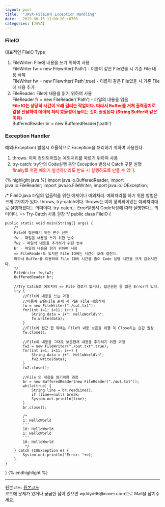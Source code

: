 ```yaml
---
layout: post
title:  "JAVA-FileIO와 Exception Handling"
date:   2019-06-15 11:00:20 +0700
categories: [JAVA]
---
```


###  FileIO
대표적인 FileIO Type  
1. FileWriter:  File에 내용을 쓰기 위하여 사용  
FileWriter fw = new Filewriter('Path') - 이름이 같은 File있을 시 기존 File 내용 삭제  
FileWriter fw = new Filewriter('Path',true) - 이름이 같은 File있을 시 기존 File 에 내용 추가 
2. FileReader: File에 내용을 읽기 위하여 사용  
FileReader fr = new FileReader('Path') - 파일의 내용을 읽음  
<span style ="color: red">**File IO는 상당히 시간이 오래 걸리는 작업이다. 따라서 Buffer를 거쳐 출력장치로 값을 전달하여 데이터 처리 효율성이 높이는 것이 권장된다.(String Buffer와 같은 이유)**</span>  
BufferedReader br = new BufferedReader('path') 

###  Exception Handler
예외(Exception) 발생시 효율적으로 Exception을 처리하기 위하여 사용한다.  
1. throws: 이미 정의되어있는 예외처리를 따르기 위하여 사용
2. try-catch: try안의 Code실행 동안 Exception 발생시 Catch 구문 실행  
<span style ="color: red">finally로 어떤 예외가 발생하더라도 반드 시 실행하도록 만들 수 있다.</span>

{% highlight java %}
import java.io.BufferedReader;
import java.io.FileReader;
import java.io.FileWriter;
import java.io.IOException;

/*
FileIO.java
파일의 입출력을 위한 예제이다
예외처리: 예외처리를 하기 위한 방법은 크게 2가지가 있다.
throws, try-catch이다.
throws는 이미 정의되어있는 예외처리대로 실행하겠다는 의미이다.
try-catch는 Error발생시 Code작성에 따라 실행한다는 의미이다.
=> Try-Catch 사용 권장
*/
public class FileIO {

	public static void main(String[] args) {
		/*
		File에 접근하기 위한 변수 선언
		fw - 파일을 내용을 쓰기 위한 변수
		fw2 - 파일의 내용을 추가하기 위한 변수
		br - 파일의 내용을 읽기 위하여 사용
		=> FileReader도 있지만 File IO에는 시간이 오래 걸린다.
		따라서 Buffer를 이용하여 File IO의 시간을 줄여 Code 실행 시간을 크게 감소시킨다.
		*/
		FileWriter fw,fw2;
		BufferedReader br;
		
		//Try Catch로 예외처리 => File 경로가 없거나, 접근권한 등 많은 Error가 있다.
		try {
			//File에 내용을 쓰는 과정
			//이름이 같은File 존재 시 기존 File 내용삭제
			fw = new FileWriter("./out.txt");
			for(int i=1; i<11; i++) {
	            String data = i+": HelloWorld\n";
	            fw.write(data);
	        }
			//File에 접근 한 뒤에는 File의 내용 보존을 위행 꼭 Close하는 습관 권장
			fw.close();
			
			//File이 내용을 그대로 보존한채 내용을 추가하기 위한 과정
			fw2 = new FileWriter("./out.txt",true);
			for(int i=1; i<11; i++) {
	            String data = i+": HelloWorld\n";
	            fw2.write(data);
	        }
			fw2.close();
			
			//File 의 내용을 읽기위한 과정
			br = new BufferedReader(new FileReader("./out.txt"));
	        while(true) {
	            String line = br.readLine();
	            if (line==null) break;
	            System.out.println(line);
	        }
	        br.close();
	    
	        /*
	        1: HelloWorld
	        '''
	        10: HelloWorld
	        1: HelloWorld
	        '''
	        10: HelloWorld
	         */
		} catch (IOException e) {
			System.out.println("Error: "+e);
		}	
	}
}
{% endhighlight %}  

<hr>
원본코드: <a href="https://github.com/wjddyd66/JAVA/tree/master/FileIo">원본코드</a><br>
코드에 문제가 있거나 궁금한 점이 있으면 wjddyd66@naver.com으로  Mail을 남겨주세요.